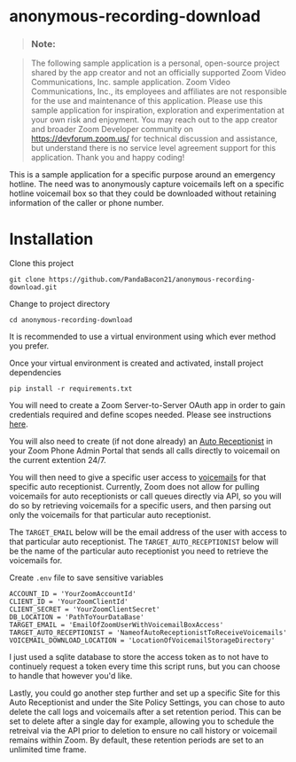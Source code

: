 # anonymous-recording-download

> ### **Note:**

> The following sample application is a personal, open-source project shared by the app creator and not an officially supported Zoom Video Communications, Inc. sample application. Zoom Video Communications, Inc., its employees and affiliates are not responsible for the use and maintenance of this application. Please use this sample application for inspiration, exploration and experimentation at your own risk and enjoyment. You may reach out to the app creator and broader Zoom Developer community on https://devforum.zoom.us/ for technical discussion and assistance, but understand there is no service level agreement support for this application. Thank you and happy coding!

This is a sample application for a specific purpose around an emergency hotline. The need was to anonymously capture voicemails left on a specific hotline voicemail box so that they could be downloaded without retaining information of the caller or phone number. 

# Installation

Clone this project

```
git clone https://github.com/PandaBacon21/anonymous-recording-download.git
```

Change to project directory

```
cd anonymous-recording-download
```

It is recommended to use a virtual environment using which ever method you prefer.

Once your virtual environment is created and activated, install project dependencies

```
pip install -r requirements.txt
```

You will need to create a Zoom Server-to-Server OAuth app in order to gain credentials required and define scopes needed. Please see instructions [here](https://developers.zoom.us/docs/internal-apps/s2s-oauth/).

You will also need to create (if not done already) an [Auto Receptionist](https://support.zoom.com/hc/en/article?id=zm_kb&sysparm_article=KB0061421) in your Zoom Phone Admin Portal that sends all calls directly to voicemail on the current extention 24/7. 

You will then need to give a specific user access to [voicemails](https://support.zoom.com/hc/en/article?id=zm_kb&sysparm_article=KB0069406#h_f2297d99-00de-4a28-92cd-c0831066c555) for that specific auto receptionist. Currently, Zoom does not allow for pulling voicemails for auto receptionists or call queues directly via API, so you will do so by retrieving voicemails for a specific users, and then parsing out only the voicemails for that particular auto receptionist. 

The ```TARGET_EMAIL``` below will be the email address of the user with access to that particular auto receptionist.
The ```TARGET_AUTO_RECEPTIONIST``` below will be the name of the particular auto receptionist you need to retrieve the voicemails for. 


Create ```.env``` file to save sensitive variables

```
ACCOUNT_ID = 'YourZoomAccountId'
CLIENT_ID = 'YourZoomClientId'
CLIENT_SECRET = 'YourZoomClientSecret'
DB_LOCATION = 'PathToYourDataBase'
TARGET_EMAIL = 'EmailOfZoomUserWithVoicemailBoxAccess'
TARGET_AUTO_RECEPTIONIST = 'NameofAutoReceptionistToReceiveVoicemails'
VOICEMAIL_DOWNLOAD_LOCATION = 'LocationOfVoicemailStorageDirectory'
```

I just used a sqlite database to store the access token as to not have to continuely request a token every time this script runs, but you can choose to handle that however you'd like.

Lastly, you could go another step further and set up a specific Site for this Auto Receptionist and under the Site Policy Settings, you can chose to auto delete the call logs and voicemails after a set retention period. This can be set to delete after a single day for example, allowing you to schedule the retreival via the API prior to deletion to ensure no call history or voicemail remains within Zoom. By default, these retention periods are set to an unlimited time frame. 
